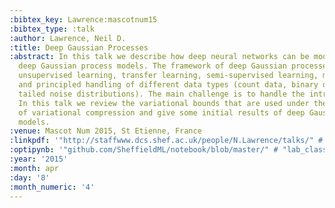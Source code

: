 ```yaml
---
:bibtex_key: Lawrence:mascotnum15
:bibtex_type: :talk
:author: Lawrence, Neil D.
:title: Deep Gaussian Processes
:abstract: In this talk we describe how deep neural networks can be modified to produce
  deep Gaussian process models. The framework of deep Gaussian processes allow for
  unsupervised learning, transfer learning, semi-supervised learning, multi-task learning
  and principled handling of different data types (count data, binary data, heavy
  tailed noise distributions). The main challenge is to handle the intractabilities.
  In this talk we review the variational bounds that are used under the framework
  of variational compression and give some initial results of deep Gaussian process
  models.
:venue: Mascot Num 2015, St Etienne, France
:linkpdf: '"http://staffwww.dcs.shef.ac.uk/people/N.Lawrence/talks/" # "deepgp_mascotnum15.pdf"'
:optipynb: '"github.com/SheffieldML/notebook/blob/master/" # "lab_classes/gprs/Low%20Rank%20Gaussian%20Processes.ipynb"'
:year: '2015'
:month: apr
:day: '8'
:month_numeric: '4'
---
```

